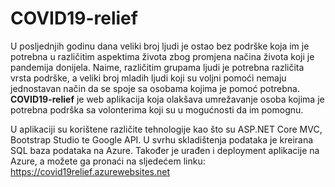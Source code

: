 # COVID19-relief

U posljednjih godinu dana veliki broj ljudi je ostao bez podrške koja im je potrebna u različitim aspektima života zbog promjena načina života koji je pandemija donijela. Naime, različitim grupama ljudi je potrebna različita vrsta podrške, a veliki broj mladih ljudi koji su voljni pomoći nemaju jednostavan način da se spoje sa osobama kojima je pomoć potrebna. **COVID19-relief** je web aplikacija koja olakšava umrežavanje osoba kojima je potrebna podrška sa volonterima koji su u mogućnosti da im pomognu. 


U aplikaciji su korištene različite tehnologije kao što su ASP.NET Core MVC, Bootstrap Studio te Google API. U svrhu skladištenja podataka je kreirana SQL baza podataka na Azure. Također je urađen i deployment aplikacije na Azure, a možete ga pronaći na sljedećem linku: https://covid19relief.azurewebsites.net
